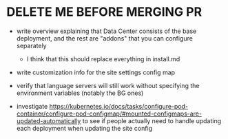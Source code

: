 # DELETE ME BEFORE MERGING PR

- write overview explaining that Data Center consists of the base deployment, and the rest are "addons" that you can configure separately

  - I think that this should replace everything in install.md

- write customization info for the site settings config map

- verify that language servers will still work without specifying the environment variables (notably the BG ones)

- investigate https://kubernetes.io/docs/tasks/configure-pod-container/configure-pod-configmap/#mounted-configmaps-are-updated-automatically to see if people actually need to handle updating each deployment when updating the site config
